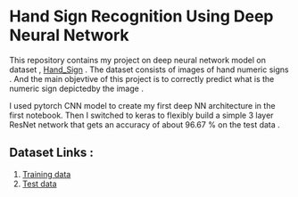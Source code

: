 # Hand Sign Recognition Using Deep Neural Network
This repository contains my project on deep neural network model on dataset , [Hand_Sign](https://www.kaggle.com/ayanmaity/hand-sign/data) . 
The dataset consists of images of hand numeric signs . And the main objevtive of this project is to correctly predict what is the numeric sign depictedby the image . 

I used pytorch CNN model to create my first deep NN architecture in the first notebook. Then I switched to keras to flexibly build a simple 3 layer ResNet network that gets an accuracy of about 96.67 % on the test data . 

## Dataset Links : 
1. [Training data](https://www.kaggle.com/ayanmaity/hand-sign/data)
2. [Test data](https://www.kaggle.com/ayanmaity/hand-sign-test/data)
